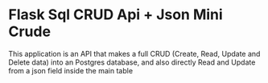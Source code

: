 # Flask Sql CRUD Api + Json Mini Crude

This application is an API that makes a full CRUD (Create, Read, Update and Delete data) into an Postgres database, and also directly Read and Update from a json field inside the main table
 
